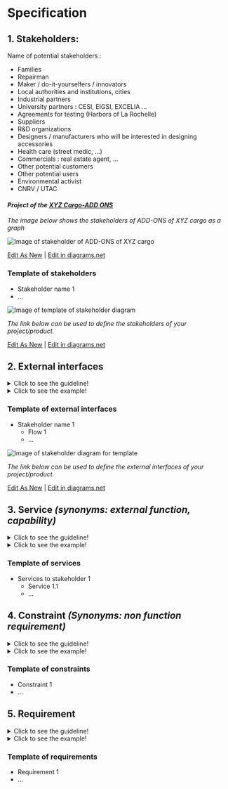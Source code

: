 # **Specification**
  
## **1. Stakeholders:**
Name of potential stakeholders : 
  * Families
  * Repairman
  * Maker / do-it-yourselfers / innovators
  * Local authorities and institutions, cities
  * Industrial partners
  * University partners : CESI, EIGSI, EXCELIA …
  * Agreements for testing (Harbors of La Rochelle) 
  * Suppliers
  * R&D organizations
  * Designers / manufacturers who will be interested in designing accessories
  * Health care (street medic, ...)
  * Commercials : real estate agent, …
  * Other potential customers
  * Other potential users
  * Environmental activist
  * CNRV / UTAC

#### *Project of the [XYZ Cargo-ADD ONS](https://projects.opennext.eu/@xyz-cargo-add-ons/xyz-cargo-add-ons)*
*The image below shows the stakeholders of  ADD-ONS of XYZ cargo as a graph*

  ![Image of stakeholder of ADD-ONS of XYZ cargo](https://github.com/OPEN-NEXT/WP2.3-Guideline-and-templatefor-documentation-of-OSH-design-reuse/blob/main/Sources/Images/Stakeholders%20of%20XYZ%20cargo%20ADD-ONS.jpg)
  
<a href="https://app.diagrams.net/?libs=general#Hamerezoji1362%2Fdrawio-github%2Fmaster%2FStakeholders.drawio" target="_blank">Edit As New</a> | <a href="https://app.diagrams.net/#Hamerezoji1362%2Fdrawio-github%2Fmaster%2Fstakeholders.png">Edit in diagrams.net</a>
</details>

### Template of stakeholders
  
   * Stakeholder name 1
   * ...

  ![Image of template of stakeholder diagram](https://github.com/OPEN-NEXT/WP2.3-Guideline-and-templatefor-documentation-of-OSH-design-reuse/blob/main/Sources/Images/Stakeholder%20diagram%20for%20template.jpg)
            
  *The link below can be used to define the stakeholders of your project/product.*
  
  <a href="https://app.diagrams.net/?libs=general#Hamerezoji1362%2Fdrawio-github%2Fmaster%2FStakeholder%20diagram%20for%20template.drawio" target="_blank">Edit As New</a> | <a href="https://app.diagrams.net/?libs=general#Hamerezoji1362%2Fdrawio-github%2Fmaster%2FStakeholder%20diagram%20for%20template.png">Edit in diagrams.net</a>
  
## **2. External interfaces**
<details>
  <summary>Click to see the guideline!</summary>
  
- **Definition:**  *External interfaces are interactions between the product and the stakeholders.*

- **Comments:**
  - *An interface is made of a port (in, out, or in-out)*
  - *An interface is made of a flow (matter, energy, or signal)*
</details>
 <details>
  <summary>Click to see the example!</summary>
   
 ```
What does contain the minimum documentation of the external interfaces? 

Example XYZ Cargo ADD-ONS

  - Identify the interactions between food producer and the product including 
    - Specify needs
    - Uses
    
  - Identify the interactions between maker and the product inculding  
    - repair
      - unmount 
    - make
    - reproduce
    - modify
  - ...
  ```

*The image below shows the external interfaces of  ADD-ONS of XYZ cargo as a graph*

![Image of External interfaces of XYZ cargo-ADD ONS](https://github.com/OPEN-NEXT/WP2.3-Guideline-and-templatefor-documentation-of-OSH-design-reuse/blob/main/Sources/Images/External%20interfaces%20of%20XYZ%20Cargo%20ADD-ONS.jpg)

<a href="https://app.diagrams.net/?libs=general#Hamerezoji1362%2Fdrawio-github%2Fmaster%2FExternal%20interfaces.drawio">Edit As New</a> | <a href="https://app.diagrams.net/#Hamerezoji1362%2Fdrawio-github%2Fmaster%2FExternal%20interfaces.png">Edit in diagrams.net</a>
</details>

### Template of external interfaces
   
   * Stakeholder name 1
       * Flow 1
       * ...
 
 ![Image of stakeholder diagram for template](https://github.com/OPEN-NEXT/WP2.3-Guideline-and-templatefor-documentation-of-OSH-design-reuse/blob/main/Sources/Images/External%20interfaces%20for%20template.jpg)
  
   *The link below can be used to define the external interfaces of your project/product.*
  
  <a href="https://app.diagrams.net/#Hamerezoji1362%2Fdrawio-github%2Fmaster%2FExternal%20interfaces%20for%20template.drawio">Edit As New</a> | <a href="https://app.diagrams.net/#Hamerezoji1362%2Fdrawio-github%2Fmaster%2FExternal%20interfaces%20for%20template.drawio">Edit in diagrams.net</a>

## 3. Service *(synonyms: external function, capability)* 
<details>
  <summary>Click to see the guideline!</summary>
  
- **Definition:** *A service is an effect intended by a stakeholder resulting from the interaction of the product with its environment (i.e. what the  product is for).*

- **Comments:**
  - *Services provide users with an exchange value that can be included in an economic system (e.g. airlines buy flight hours).*
  - *Services are intended effects that can be observed from outside the product ("black box" external view), but not from outside an internal component ("white box" internal view).*
  - *Services are defined in a solution neutral-way.*
  - *Services can be stated as follows: The [Product] shall enable [Stakeholder] [Action verb] (e.g. The product shall enable end-user to clean its teeth)*
  - *we often reason in terms of action verbs to communicate expected behaviors, so it would be nice to be able to search designs with action verbs*
</details>

<details>
  <summary>Click to see the example!</summary>
  
 ```
  What does contain the minimum documentation of the service to stakeholders?
  
  Example of services for ADD-ONS of XYZ Cargo
  
    - The ADD-ONS shall enable the food producer to store food
      - 1.1 solid (10 kilos)
      - 1.2 liquid (5 litrs)
    - The ADD-ONS shall enable the food producer to heat food
      -  2.1solid (150 deg Celcius)
      - 2.2 liquid (80 deg Celcius)
    - The ADD-ONS shall enable the food producer to cool down food for 4 hours
      - 3.1 solid (6 deg Celcius)
      - 3.2 liquid (6 deg Celcius)
      
    - ...
  ```
 </details>

### Template of services
  
   * Services to stakeholder 1
       * Service 1.1
       * ...

## 4. Constraint *(Synonyms: non function requirement)*
<details>
  <summary>Click to see the guideline!</summary>
  
- **Definition:**  *A constraint is a choice that makes certain designs "not allowed" or inappropriate for their intended use.*

- **Comments:**

  - *The constraint is a restriction, limit, or regulation imposed on a product.*
  - *There are two kinds of constraints: input constraints and system constraints.* 
    - *Input constraints are imposed as part of the design specifications.*
    - *System constraints are constraints imposed by the system in which the design solution must function.*
 </details> 
 
 <details>
  <summary>Click to see the example!</summary>
  
   ```
  What does contain the minimum documentation of the constraints?
  
  Example XYZ Cargo ADD-ONS, constraints for maker of ADD-ONS
  
   - User should be able to dismantle ADD-ONS with a maximum one wrench and one screwdriver 
   - Users should be able to customize the modules of ADD-ONS to fit their use. 
   - The ADD-ONS should enable the users to do the assembly of components in a short time (10 minutes) and the maker shall select the resistance material for using ADD-ONS in different weather conditions. 
   - ADD-ONS should be dismantled for recycling purposes.
   - ...

  ```
</details>

### Template of constraints
  
   * Constraint 1
   * ...
     
  
## **5. Requirement**

<details>
  <summary>Click to see the guideline!</summary>
  
- **Definition:** *A requirement is a formal statement that specifies when condition C is true, property P of object O is actual and its value shall belong  to domain D.*

- **Comments:**
  -  *The minimum set of independent requirements can completely characterize the needs of the product in the functional domain.*
  -  *Functional requirements describe qualitatively the system functions or tasks to be performed in operation.* 
  -  *Requirement can state as follows: The [stakeholder] need [Property] [object] [Action verb]  at [Condition]* 
 </details>
 
 <details>
  <summary>Click to see the example!</summary>
  
  ```
  Example of the functional requirement that ADD-ONS of XYZ cargo provides for the food producers, as a stakeholder, to preserve the quality of food.
 
  In this example, we assumed a refrigerator on the ADD-ONS could help the food producers to cool down and preserve the temperature of food. 
  
  So, we defined some  functional requirements (FR) based on this assumption that consist:
 
    - FR1: To maintain the quality of food, the food producer needs to main the material at cold temperature (between 3 °C and 10 °C) for short-term preservation (3h) or long-term preservation (24h).
    - FR2: ADD-ONS shall fix the internal ADD-ONS temperature for 7 °C.
    - FR3: To create a cold ambient in the cooling down system, the ADD-ONS shall compress the low temperature and pressured gas to start the cooling cycle.
    - FR4: the cooling down system shall control the pressure of exit hot gas 
    - FR5: the hot and pressured exit gas needs to meet the cooler external ambient temperature to become a liquid.
    - ...
    
  ```
 </details>
 
 ### Template of requirements
    
   * Requirement 1
   * ...
 



